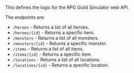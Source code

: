 This defines the logic for the RPG Guild Simulator web API.

The endpoints are:

- `/heroes` - Returns a list of all heroes.
- `/heroes/{id}` - Returns a specific hero.
- `/monsters` - Returns a list of all monsters.
- `/monsters/{id}` - Returns a specific monster.
- `/items` - Returns a list of all items.
- `/items/{id}` - Returns a specific item.
- `/locations` - Returns a list of all locations.
- `/locations/{id}` - Returns a specific location.
